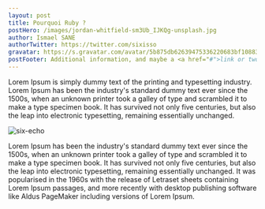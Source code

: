 ```yaml
---
layout: post
title: Pourquoi Ruby ?
postHero: /images/jordan-whitfield-sm3Ub_IJKQg-unsplash.jpg
author: Ismael SANE
authorTwitter: https://twitter.com/sixisso
gravatar: https://s.gravatar.com/avatar/5b875db62639475336220683bf108836?s=200
postFooter: Additional information, and maybe a <a href="#">link or two</a>
---
```


Lorem Ipsum is simply dummy text of the printing and typesetting industry. Lorem Ipsum has been the industry's standard dummy text ever since the 1500s, when an unknown printer took a galley of type and scrambled it to make a type specimen book. It has survived not only five centuries, but also the leap into electronic typesetting, remaining essentially unchanged.

<img class="pull-left" src="/images/off-the-wall.jpg/g/200/200"
     alt="six-echo">

Lorem Ipsum has been the industry's standard dummy text ever since the 1500s, when an unknown printer took a galley of type and scrambled it to make a type specimen book. It has survived not only five centuries, but also the leap into electronic typesetting, remaining essentially unchanged. It was popularised in the 1960s with the release of Letraset sheets containing Lorem Ipsum passages, and more recently with desktop publishing software like Aldus PageMaker including versions of Lorem Ipsum.
